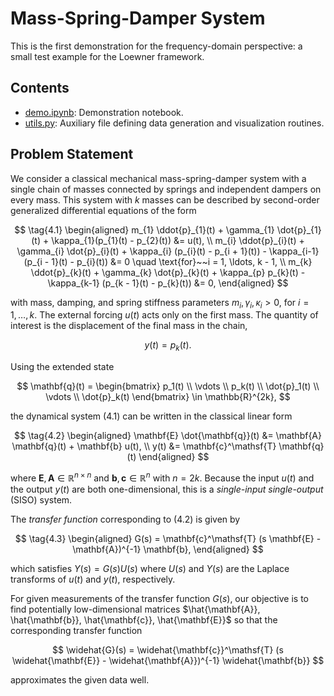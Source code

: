 # Mass-Spring-Damper System

This is the first demonstration for the frequency-domain perspective: a small test example for the Loewner framework.

## Contents

- [demo.ipynb](./demo.ipynb): Demonstration notebook.
- [utils.py](./utils.py): Auxiliary file defining data generation and visualization routines.

## Problem Statement

We consider a classical mechanical mass-spring-damper system with a single chain of masses connected by springs and independent dampers on every mass. This system with $k$ masses can be described by second-order generalized differential equations of the form

$$
\tag{4.1}
\begin{aligned}
    m_{1} \ddot{p}_{1}(t) + \gamma_{1} \dot{p}_{1}(t) + \kappa_{1}(p_{1}(t) - p_{2}(t))
    &= u(t),
    \\
    m_{i} \ddot{p}_{i}(t) + \gamma_{i} \dot{p}_{i}(t) + \kappa_{i} (p_{i}(t) - p_{i + 1}(t)) - \kappa_{i-1} (p_{i - 1}(t) - p_{i}(t))
    &= 0 \quad \text{for}~~i = 1, \ldots, k - 1,
    \\
    m_{k} \ddot{p}_{k}(t) + \gamma_{k} \dot{p}_{k}(t) + \kappa_{p} p_{k}(t) - \kappa_{k-1} (p_{k - 1}(t) - p_{k}(t))
    &= 0,
\end{aligned}
$$

with mass, damping, and spring stiffness parameters $m_{i}, \gamma_{i}, \kappa_{i} > 0$, for $i = 1, \ldots, k$.
The external forcing $u(t)$ acts only on the first mass.
The quantity of interest is the displacement of the final mass in the chain,

$$
    y(t) = p_{k}(t).
$$

Using the extended state

$$
    \mathbf{q}(t) = \begin{bmatrix}
        p_1(t) \\ \vdots \\ p_k(t)
        \\
        \dot{p}_1(t) \\ \vdots \\ \dot{p}_k(t)
    \end{bmatrix} \in \mathbb{R}^{2k},
$$

the dynamical system $(4.1)$ can be written in the classical linear form

$$
\tag{4.2}
\begin{aligned}
    \mathbf{E} \dot{\mathbf{q}}(t)
    &= \mathbf{A} \mathbf{q}(t) + \mathbf{b} u(t),
    \\
    y(t)
    &= \mathbf{c}^\mathsf{T} \mathbf{q}(t)
\end{aligned}
$$

where $\mathbf{E},\mathbf{A}\in\mathbb{R}^{n\times n}$ and $\mathbf{b},\mathbf{c}\in\mathbb{R}^{n}$ with $n = 2k$.
Because the input $u(t)$ and the output $y(t)$ are both one-dimensional, this is a *single-input single-output* (SISO) system.

The *transfer function* corresponding to $(4.2)$ is given by

$$
\tag{4.3}
\begin{aligned}
    G(s) = \mathbf{c}^\mathsf{T} (s \mathbf{E} - \mathbf{A})^{-1} \mathbf{b},
\end{aligned}
$$

which satisfies $Y(s) = G(s)U(s)$ where $U(s)$ and $Y(s)$ are the Laplace transforms of $u(t)$ and $y(t)$, respectively.

For given measurements of the transfer function $G(s)$, our objective is to find potentially low-dimensional matrices $\hat{\mathbf{A}}, \hat{\mathbf{b}}, \hat{\mathbf{c}}, \hat{\mathbf{E}}$ so that the corresponding transfer function

$$
\widehat{G}(s)
= \widehat{\mathbf{c}}^\mathsf{T} (s \widehat{\mathbf{E}} - \widehat{\mathbf{A}})^{-1} \widehat{\mathbf{b}}
$$

approximates the given data well.
